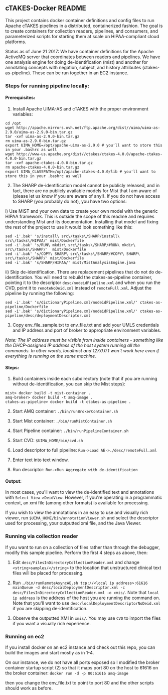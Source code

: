 ## cTAKES-Docker README

This project contains docker container definitions and config files to run
Apache cTAKES pipelines in a distributed, containerized fashion. The goal
is to create containers for collection readers, pipelines, and consumers,
and parameterized scripts for starting them at scale on HIPAA-compliant cloud
platforms.

Status as of June 21 2017: We have container definitions for the Apache
ActiveMQ server that coordinates between readers and pipelines. We have
one analysis engine for doing de-identification (mist) and another for
annotating concepts with negation, subject, and history attributes (ctakes-as-pipeline).
These can be run together in an EC2 instance.

### Steps for running pipeline locally:

#### Prerequisites:
1. Install Apache UIMA-AS and cTAKES with the proper environment variables:
```
cd /opt
wget http://apache.mirrors.ovh.net/ftp.apache.org/dist//uima/uima-as-2.9.0/uima-as-2.9.0-bin.tar.gz
tar -xvf uima-as-2.9.0-bin.tar.gz
rm uima-as-2.9.0-bin.tar.gz
export UIMA_HOME=/opt/apache-uima-as-2.9.0 # you'll want to store this in your .bashrc as well
wget http://www-us.apache.org/dist//ctakes/ctakes-4.0.0/apache-ctakes-4.0.0-bin.tar.gz
tar -xvf apache-ctakes-4.0.0-bin.tar.gz
rm apache-ctakes-4.0.0-bin.tar.gz
export UIMA_CLASSPATH=/opt/apache-ctakes-4.0.0/lib # you'll want to store this in your .bashrc as well
```

2. The SHARP de-identification model cannot be publicly released, and in fact, there are no publicly available models for Mist that I am aware of (please let us know if you are aware of any!). If you do not have access to SHARP (you probably do not), you have two options:

 i) Use MIST and your own data to create your own model with the generic HIPAA framework. This is outside the scope of this readme and requires understanding Mist and its documentation. Installing that model and fixing the rest of the project to use it would look something like this:
```
sed -i'.bak' 's/install\ src\/tasks\/SHARP/install\ src\/tasks\/HIPAA/' mist/Dockerfile
sed -i'.bak' 's/RUN\ mkdir\ src\/tasks\/SHARP/#RUN\ mkdir\ src\/tasks\/SHARP/'  mist/Dockerfile
sed -i'.bak' 's/COPY\ SHARP\ src\/tasks\/SHARP/#COPY\ SHARP\ src\/tasks\/SHARP/' mist/Dockerfile
sed -i'.bak' 's/SHARP/HIPAA/' mist/MistAnalysisEngine.java
```
 ii) Skip de-identification. There are replacement pipelines that do not do de-identification. You will need to rebuild the ctakes-as-pipeline container, pointing it to the descriptor ```desc/nodeidPipeline.xml``` and when you run the CVD, point it to ```remoteNoDeid.xml``` instead of ```remoteFull.xml```. Adjust the pipeline by running the following:
```
sed -i'.bak' 's/dictionaryPipeline.xml/nodeidPipeline.xml/' ctakes-as-pipeline/Dockerfile
sed -i'.bak' 's/dictionaryPipeline.xml/nodeidPipeline.xml/' ctakes-as-pipeline/desc/deploymentDescriptor.xml
```

3. Copy env_file_sample.txt to env_file.txt and add your UMLS credentials and IP
address and port of broker to appropriate environment variables.

  *Note: The IP address must be visible from inside containers - something like the DHCP-assigned IP address of the host system running all the commands. In other words, localhost and 127.0.0.1 won't work here even if everything is running on the same machine.*

#### Steps:
1. Build containers inside each subdirectory (note that if you are running without de-identification, you can skip the Mist steps):
```
mist> docker build -t mist-container .
amq-broker> docker build -t amq-image .
ctakes-as-pipeline> docker build -t ctakes-as-pipeline .
```

2. Start AMQ container:
`./bin/runBrokerContainer.sh`

3. Start Mist container:
`./bin/runMistContainer.sh`

4. Start Pipeline container:
`./bin/runPipelineContainer.sh`

5. Start CVD:
`$UIMA_HOME/bin/cvd.sh`

6. Load descriptor to full pipeline:
`Run->Load AE->./desc/remoteFull.xml`

7. Enter text into text window.

8. Run descriptor: `Run->Run Aggregate with de-identification`

#### Output:

In most cases, you'll want to view the de-identified text and annotations with `Select View->DeidView`. However, if you're operating in a programmatic context, an xmi file (among other formats) is available for processing.

If you wish to view the annotations in an easy to use and visually rich viewer, run `$UIMA_HOME/bin/annotationViewer.sh` and select the descriptor used for processing, your outputted xmi file, and the Java Viewer.

### Running via collection reader
If you want to run on a collection of files rather than through the debugger, modify this sample pipeline. Perform the first 4 steps as above, then:

1. Edit `desc/FilesInDirectoryCollectionReader.xml` and change `<string>samples/</string>` to the location that unstructured clinical text files will be placed for processing.

2. Run `./bin/runRemoteAsyncAE.sh tcp://<local ip address>:61616 mainQueue -d desc/localDeploymentDescriptor.xml -c desc/FilesInDirectoryCollectionReader.xml -o xmis/`. Note that `local ip address` is the address of the host you are running the command on. Note that you'll want to use `desc/localDeploymentDescriptorNoDeid.xml` if you are skipping de-identification.

3. Observe the outputted XMI in `xmis/`. You may use `CVD` to import the files if you want a visually rich experience.

### Running on ec2
If you install docker on an ec2 instance and check out this repo, you can build
the images and start mostly as in 1-4.

On our instance, we do not have all ports exposed so I modified the broker
container startup script (2) so that it maps port 80 on the host to 61616 on
the broker container:
`docker run -d -p 80:61616 amq-image`

then you change the env_file.txt to point to port 80 and the other scripts
should work as before.
